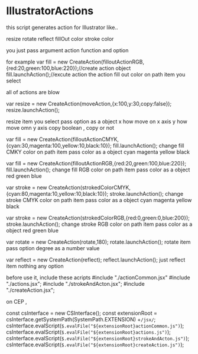 # IllustratorActions

this script generates action for Illustrator like..

resize
rotate
reflect
fillOut color
stroke color


you just pass argument action function and option

for example
var fill = new CreateAction(filloutActionRGB,{red:20,green:100,blue:220});//create action object
fill.launchAction();//excute action
the action fill out color on path item you select

all of actions are blow


var resize = new CreateAction(moveAction,{x:100,y:30,copy:false});
resize.launchAction();

resize item you select 
pass option as a object
x how move on x axis
y how move omn y axis
copy boolean , copy or not

var fill = new CreateAction(filloutActionCMYK,{cyan:30,magenta:100,yellow:10,black:10});
fill.launchAction();
change fill CMKY color on path item
pass color as a object
cyan magenta yellow black

var fill = new CreateAction(filloutActionRGB,{red:20,green:100,blue:220});
fill.launchAction();
change fill RGB color on path item
pass color as a object
red green blue

var stroke = new CreateAction(strokedColorCMYK,{cyan:80,magenta:10,yellow:10,black:10});
stroke.launchAction();
change stroke CMYK color on path item
pass color as a object
cyan magenta yellow black

var stroke = new CreateAction(strokedColorRGB,{red:0,green:0,blue:200});
stroke.launchAction();
change stroke RGB color on path item
pass color as a object
red green blue

var rotate = new CreateAction(rotate,180);
rotate.launchAction();
rotate item 
pass option degree as a number value 

var reflect = new CreateAction(reflect);
reflect.launchAction();
just reflect item
nothing any option


before use it, include these acripts
#include "./actionCommon.jsx"
#include "./actions.jsx";
#include "./strokeAndActon.jsx";
#include "./createAction.jsx";

on CEP , 

const csInterface = new CSInterface();
const extensionRoot = csInterface.getSystemPath(SystemPath.EXTENSION) +`/jsx/`;
csInterface.evalScript(`$.evalFile("${extensionRoot}actionCommon.js")`);
csInterface.evalScript(`$.evalFile("${extensionRoot}actions.js")`);
csInterface.evalScript(`$.evalFile("${extensionRoot}strokeAndActon.js")`);
csInterface.evalScript(`$.evalFile("${extensionRoot}createAction.js")`);